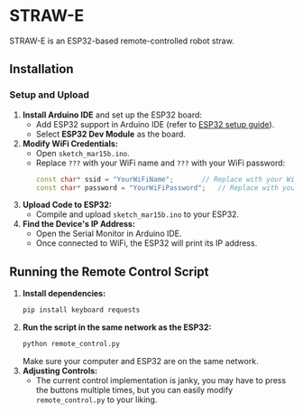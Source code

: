 # STRAW-E

STRAW-E is an ESP32-based remote-controlled robot straw.

## Installation

### Setup and Upload
1. **Install Arduino IDE** and set up the ESP32 board:
   - Add ESP32 support in Arduino IDE (refer to [ESP32 setup guide](https://docs.espressif.com/projects/arduino-esp32/en/latest/)).
   - Select **ESP32 Dev Module** as the board.
2. **Modify WiFi Credentials:**
   - Open `sketch_mar15b.ino`.
   - Replace `???` with your WiFi name and `???` with your WiFi password:
     ```cpp
     const char* ssid = "YourWiFiName";       // Replace with your WiFi network name
     const char* password = "YourWiFiPassword";   // Replace with your WiFi password
     ```
3. **Upload Code to ESP32:**
   - Compile and upload `sketch_mar15b.ino` to your ESP32.
4. **Find the Device's IP Address:**
   - Open the Serial Monitor in Arduino IDE.
   - Once connected to WiFi, the ESP32 will print its IP address.

## Running the Remote Control Script
1. **Install dependencies:**
   ```sh
   pip install keyboard requests
   ```
2. **Run the script in the same network as the ESP32:**
   ```sh
   python remote_control.py
   ```
   Make sure your computer and ESP32 are on the same network.
3. **Adjusting Controls:**
   - The current control implementation is janky, you may have to press the buttons multiple times, but you can easily modify `remote_control.py` to your liking.

